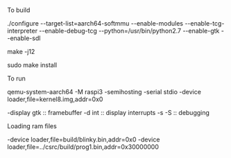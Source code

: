 To build

./configure --target-list=aarch64-softmmu --enable-modules --enable-tcg-interpreter --enable-debug-tcg --python=/usr/bin/python2.7 --enable-gtk --enable-sdl

make -j12

sudo make install


To run

qemu-system-aarch64 -M raspi3 -semihosting -serial stdio -device loader,file=kernel8.img,addr=0x0   

-display gtk    :: framebuffer
-d int          ::  display interrupts
-s -S           ::  debugging




Loading ram files

-device loader,file=build/blinky.bin,addr=0x0 
-device loader,file=../csrc/build/prog1.bin,addr=0x30000000

